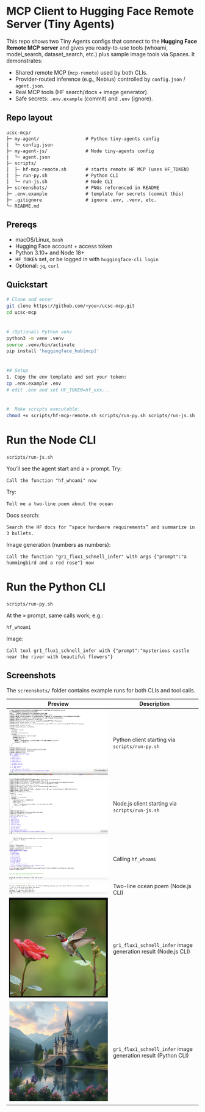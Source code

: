 # MCP Client to Hugging Face Remote Server (Tiny Agents)

This repo shows two Tiny Agents configs that connect to the **Hugging Face Remote MCP server** and gives you ready-to-use tools (whoami, model_search, dataset_search, etc.) plus sample image tools via Spaces.
It demonstrates:
- Shared remote MCP (`mcp-remote`) used by both CLIs.
- Provider-routed inference (e.g., Nebius) controlled by `config.json` / `agent.json`.
- Real MCP tools (HF search/docs + image generator).
- Safe secrets: `.env.example` (commit) and `.env` (ignore).


## Repo layout
```
ucsc-mcp/
├─ my-agent/                 # Python tiny-agents config
│  └─ config.json
├─ my-agent-js/              # Node tiny-agents config
│  └─ agent.json
├─ scripts/
│  ├─ hf-mcp-remote.sh       # starts remote HF MCP (uses HF_TOKEN)
│  ├─ run-py.sh              # Python CLI
│  └─ run-js.sh              # Node CLI
├─ screenshots/              # PNGs referenced in README
├─ .env.example              # template for secrets (commit this)
├─ .gitignore                # ignore .env, .venv, etc.
└─ README.md
```




## Prereqs
- macOS/Linux, `bash`
- Hugging Face account + access token
- Python 3.10+ and Node 18+
- `HF_TOKEN` set, or be logged in with `huggingface-cli login`
- Optional: `jq`, `curl`

## Quickstart

```bash
# Clone and enter
git clone https://github.com/<you>/ucsc-mcp.git
cd ucsc-mcp


# (Optional) Python venv
python3 -m venv .venv
source .venv/bin/activate
pip install 'huggingface_hub[mcp]'


## Setup
1. Copy the env template and set your token:
cp .env.example .env
# edit .env and set HF_TOKEN=hf_xxx...


#  Make scripts executable:
chmod +x scripts/hf-mcp-remote.sh scripts/run-py.sh scripts/run-js.sh
```


# Run the Node CLI
```
scripts/run-js.sh
```

You’ll see the agent start and a > prompt.
Try:
```
Call the function "hf_whoami" now

```
Try:
```
Tell me a two-line poem about the ocean
```

Docs search:
```
Search the HF docs for “space hardware requirements” and summarize in 3 bullets.
```

Image generation (numbers as numbers):
```
Call the function "gr1_flux1_schnell_infer" with args {"prompt":"a hummingbird and a red rose"} now
```

# Run the Python CLI
```
scripts/run-py.sh
```

At the » prompt, same calls work; e.g.:
```
hf_whoami
```
Image:
```
Call tool gr1_flux1_schnell_infer with {"prompt":"mysterious castle near the river with beautiful flowers"}
```

## Screenshots

The `screenshots/` folder contains example runs for both CLIs and tool calls.

| Preview | Description |
|---|---|
| ![Python CLI start](screenshots/python_cli_start.png) | Python client starting via `scripts/run-py.sh` |
| ![Node.js CLI start](screenshots/node_cli_start.png) | Node.js client starting via `scripts/run-js.sh` |
| ![HF whoami](screenshots/hf_whoami.png) | Calling `hf_whoami` |
| ![Poem demo (Node.js)](screenshots/poem_ocean.png) | Two-line ocean poem (Node.js CLI) |
| ![Image tool (Node.js)](screenshots/hummingbird.png) | `gr1_flux1_schnell_infer` image generation result (Node.js CLI) |
| ![Image tool (Python)](screenshots/castle_river_py.png) | `gr1_flux1_schnell_infer` image generation result (Python CLI) |






